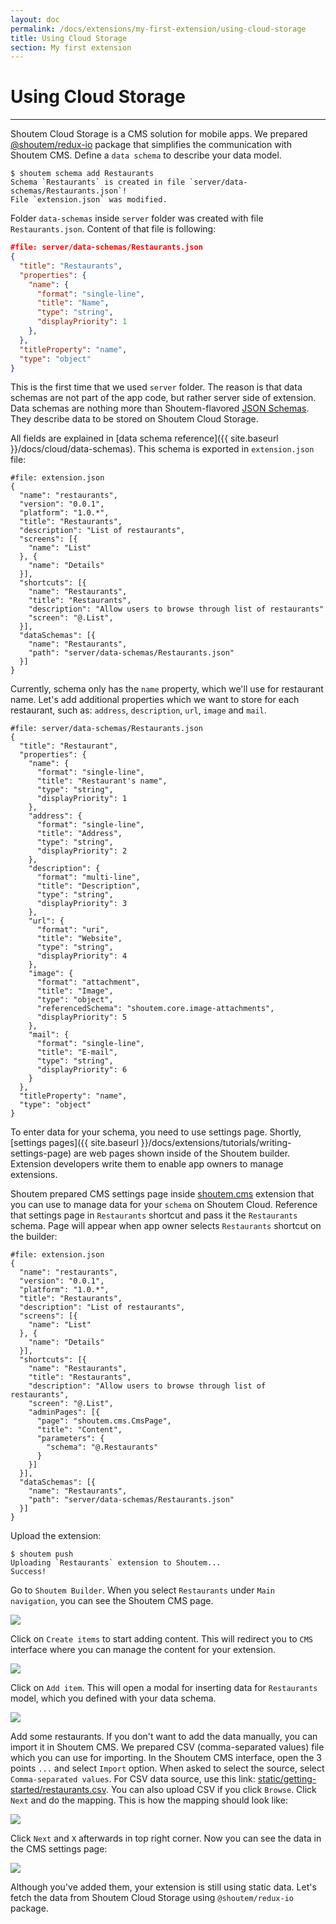 ```yaml
---
layout: doc
permalink: /docs/extensions/my-first-extension/using-cloud-storage
title: Using Cloud Storage
section: My first extension
---
```


# Using Cloud Storage
<hr />

Shoutem Cloud Storage is a CMS solution for mobile apps. We prepared [@shoutem/redux-io](https://github.com/shoutem/redux-io) package that simplifies the communication with Shoutem CMS. Define a `data schema` to describe your data model.

```ShellSession
$ shoutem schema add Restaurants
Schema `Restaurants` is created in file `server/data-schemas/Restaurants.json`!
File `extension.json` was modified.
```

Folder `data-schemas` inside `server` folder was created with file `Restaurants.json`. Content of that file is following:

```JSON
#file: server/data-schemas/Restaurants.json
{
  "title": "Restaurants",
  "properties": {
    "name": {
      "format": "single-line",
      "title": "Name",
      "type": "string",
      "displayPriority": 1
    },
  },
  "titleProperty": "name",
  "type": "object"
}
```

This is the first time that we used `server` folder. The reason is that data schemas are not part of the app code, but rather server side of extension. Data schemas are nothing more than Shoutem-flavored [JSON Schemas](http://json-schema.org/). They describe data to be stored on Shoutem Cloud Storage.

All fields are explained in [data schema reference]({{ site.baseurl }}/docs/cloud/data-schemas). This schema is exported in `extension.json` file:

```JSON{18-21}
#file: extension.json
{
  "name": "restaurants",
  "version": "0.0.1",
  "platform": "1.0.*",
  "title": "Restaurants",
  "description": "List of restaurants",
  "screens": [{
    "name": "List"
  }, {
    "name": "Details"
  }],
  "shortcuts": [{
    "name": "Restaurants",
    "title": "Restaurants",
    "description": "Allow users to browse through list of restaurants"
    "screen": "@.List",
  }],
  "dataSchemas": [{
    "name": "Restaurants",
    "path": "server/data-schemas/Restaurants.json"
  }]
}
```

Currently, schema only has the `name` property, which we'll use for restaurant name. Let's add additional properties which we want to store for each restaurant, such as: `address`, `description`, `url`, `image` and `mail`.

```JSON{4-40}
#file: server/data-schemas/Restaurants.json
{
  "title": "Restaurant",
  "properties": {
    "name": {
      "format": "single-line",
      "title": "Restaurant's name",
      "type": "string",
      "displayPriority": 1
    },
    "address": {
      "format": "single-line",
      "title": "Address",
      "type": "string",
      "displayPriority": 2
    },
    "description": {
      "format": "multi-line",
      "title": "Description",
      "type": "string",
      "displayPriority": 3
    },
    "url": {
      "format": "uri",
      "title": "Website",
      "type": "string",
      "displayPriority": 4
    },
    "image": {
      "format": "attachment",
      "title": "Image",
      "type": "object",
      "referencedSchema": "shoutem.core.image-attachments",
      "displayPriority": 5
    },
    "mail": {
      "format": "single-line",
      "title": "E-mail",
      "type": "string",
      "displayPriority": 6
    }
  },
  "titleProperty": "name",
  "type": "object"
}
```

To enter data for your schema, you need to use settings page. Shortly, [settings pages]({{ site.baseurl }}/docs/extensions/tutorials/writing-settings-page) are web pages shown inside of the Shoutem builder. Extension developers write them to enable app owners to manage extensions.

Shoutem prepared CMS settings page inside [shoutem.cms](https://github.com/shoutem/extensions/tree/master/shoutem-cms) extension that you can use to manage data for your `schema` on Shoutem Cloud. Reference that settings page in `Restaurants` shortcut and pass it the `Restaurants` schema. Page will appear when app owner selects `Restaurants` shortcut on the builder:

```JSON{17-23}
#file: extension.json
{
  "name": "restaurants",
  "version": "0.0.1",
  "platform": "1.0.*",
  "title": "Restaurants",
  "description": "List of restaurants",
  "screens": [{
    "name": "List"
  }, {
    "name": "Details"
  }],
  "shortcuts": [{
    "name": "Restaurants",
    "title": "Restaurants",
    "description": "Allow users to browse through list of restaurants",
    "screen": "@.List",
    "adminPages": [{
      "page": "shoutem.cms.CmsPage",
      "title": "Content",
      "parameters": {
        "schema": "@.Restaurants"
      }
    }]
  }],
  "dataSchemas": [{
    "name": "Restaurants",
    "path": "server/data-schemas/Restaurants.json"
  }]
}
```

Upload the extension:

```ShellSession
$ shoutem push
Uploading `Restaurants` extension to Shoutem...
Success!
```

Go to `Shoutem Builder`. When you select `Restaurants` under `Main navigation`, you can see the Shoutem CMS page.

<p class="image">
<img src='{{ site.baseurl }}/img/getting-started/empty-admin-page.png'/>
</p>

Click on `Create items` to start adding content. This will redirect you to `CMS` interface where you can manage the content for your extension.

<p class="image">
<img src='{{ site.baseurl }}/img/getting-started/empty-cms.png'/>
</p>

Click on `Add item`. This will open a modal for inserting data for `Restaurants` model, which you defined with your data schema.

<p class="image">
<img src='{{ site.baseurl }}/img/getting-started/cms-modal.png'/>
</p>

Add some restaurants. If you don't want to add the data manually, you can import it in Shoutem CMS. We prepared CSV (comma-separated values) file which you can use for importing. In the Shoutem CMS interface, open the 3 points `...` and select `Import` option. When asked to select the source, select `Comma-separated values`. For CSV data source, use this link: [static/getting-started/restaurants.csv](/static/getting-started/restaurants.csv). You can also upload CSV if you click `Browse`. Click `Next` and do the mapping. This is how the mapping should look like:

<p class="image">
<img src='{{ site.baseurl }}/img/getting-started/import-csv.png'/>
</p>

Click `Next` and `X` afterwards in top right corner. Now you can see the data in the CMS settings page:

<p class="image">
<img src='{{ site.baseurl }}/img/getting-started/full-cms.png'/>
</p>

Although you've added them, your extension is still using static data. Let's fetch the data from Shoutem Cloud Storage using `@shoutem/redux-io` package.
